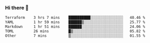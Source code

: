 ### Hi there 👋

<!--
**urzz/urzz** is a ✨ _special_ ✨ repository because its `README.md` (this file) appears on your GitHub profile.

Here are some ideas to get you started:

- 🔭 I’m currently working on ...
- 🌱 I’m currently learning ...
- 👯 I’m looking to collaborate on ...
- 🤔 I’m looking for help with ...
- 💬 Ask me about ...
- 📫 How to reach me: ...
- 😄 Pronouns: ...
- ⚡ Fun fact: ...
-->

<!--START_SECTION:waka-->

```txt
Terraform    3 hrs 7 mins    ██████████░░░░░░░░░░░░░░░   40.46 %
YAML         1 hr 59 mins    ██████▒░░░░░░░░░░░░░░░░░░   25.77 %
Markdown     1 hr 51 mins    ██████░░░░░░░░░░░░░░░░░░░   24.06 %
TOML         26 mins         █▒░░░░░░░░░░░░░░░░░░░░░░░   05.82 %
Other        7 mins          ▒░░░░░░░░░░░░░░░░░░░░░░░░   01.55 %
```

<!--END_SECTION:waka-->
